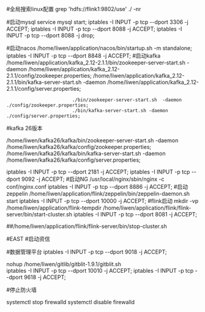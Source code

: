 
#全局搜索linux配置
 grep   'hdfs://flink1:9802/use' ./ -nr

#启动mysql
service mysql start;
iptables -I INPUT -p tcp --dport 3306 -j ACCEPT;
iptables -I INPUT -p tcp --dport 8088 -j ACCEPT;
iptables -I INPUT -p tcp --dport 8088 -j drop;


#启动nacos
/home/liwen/application/nacos/bin/startup.sh -m standalone;
iptables -I INPUT -p tcp --dport 8848 -j ACCEPT;
                            #启动kafka
                            /home/liwen/application/kafka_2.12-2.1.1/bin/zookeeper-server-start.sh  -daemon /home/liwen/application/kafka_2.12-2.1.1/config/zookeeper.properties;
                            /home/liwen/application/kafka_2.12-2.1.1/bin/kafka-server-start.sh -daemon  /home/liwen/application/kafka_2.12-2.1.1/config/server.properties;
                            
                            
                            ./bin/zookeeper-server-start.sh  -daemon ./config/zookeeper.properties;
                            ./bin/kafka-server-start.sh -daemon  ./config/server.properties;

#kafka 26版本

/home/liwen/kafka26/kafka/bin/zookeeper-server-start.sh  -daemon /home/liwen/kafka26/kafka/config/zookeeper.properties;
/home/liwen/kafka26/kafka/bin/kafka-server-start.sh -daemon  /home/liwen/kafka26/kafka/config/server.properties;

iptables -I INPUT -p tcp --dport 2181 -j ACCEPT;
iptables -I INPUT -p tcp --dport 9092 -j ACCEPT;
#启动NG
/usr/local/nginx/sbin/nginx -c conf/nginx.conf
iptables -I INPUT -p tcp --dport 8886 -j ACCEPT;
#启动zeppelin
/home/liwen/application/flink/zeppelin/bin/zeppelin-daemon.sh start 
iptables -I INPUT -p tcp --dport 10000 -j ACCEPT;
#flink启动
mkdir -vp /home/liwen/application/flink-tempdir
/home/liwen/application/flink/flink-server/bin/start-cluster.sh 
iptables -I INPUT -p tcp --dport 8081 -j ACCEPT;

##/home/liwen/application/flink/flink-server/bin/stop-cluster.sh

#EAST
#启动资信

#数据管理平台
iptables -I INPUT -p tcp --dport 9018 -j ACCEPT;


nohup /home/liwen/gitlib/gitblit-1.9.1/gitblit.sh  
iptables -I INPUT -p tcp --dport 10010 -j ACCEPT;
iptables -I INPUT -p tcp --dport 9618 -j ACCEPT;



#停止防火墙

systemctl stop firewalld
systemctl disable firewalld

#
